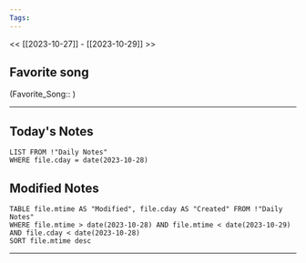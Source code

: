 ```yaml
---
Tags:
---
```

<< [[2023-10-27]] - [[2023-10-29]] >>
## Favorite song
(Favorite_Song:: )

___
## Today's Notes
```dataview
LIST FROM !"Daily Notes"
WHERE file.cday = date(2023-10-28)
```
## Modified Notes
```dataview
TABLE file.mtime AS "Modified", file.cday AS "Created" FROM !"Daily Notes" 
WHERE file.mtime > date(2023-10-28) AND file.mtime < date(2023-10-29) AND file.cday < date(2023-10-28)
SORT file.mtime desc
```
___
